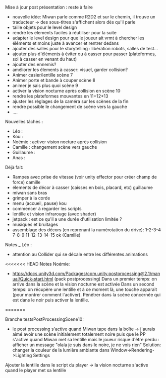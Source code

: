 ﻿
 
 Mise à jour post présentation : reste à faire
  - nouvelle idée: Miwan parle comme R2D2 et sur le chemin, il trouve un traducteur -> des sous-titres s'affichent alors dès qu'il parle 
  - taille objets pour le level design
  - rendre les elements faciles à réutiliser pour la suite
  - adapter le level design pour que le joueur ait vrmt à chercher les éléments et moins juste à avancer et rentrer dedans
  - ajouter des salles pour le storytelling : libération robots, salles de test...
  - ajouter plus d'éléments à éviter ou à casser pour passer (plateformes, sol à casser en venant du haut)
  - ajouter des ennemis?
  - améliorer les élements à casser: visuel, garder collision?
  - Animer casier/lentille scène 7
  - Animer porte et bande à couper scène 8
  - animer je sais plus quoi scène 9
  - activer la vision nocturne après collision en scène 10
  - rendre les plateformes mouvantes en 11+12+13
  - ajuster les réglages de la caméra sur les scènes de la fin
  - rendre possible le changement de scène vers la gauche
  - ....


Nouvelles tâches :
  - Léo : 
  - Kou : 
  - Noémie : activer vision nocture après collision
  - Camille : changement scène vers gauche
  - Guillaume : 
  - Anas : 


Déjà fait:
 - Rampes avec prise de vitesse (voir unity effector pour créer champ de force) camille
 - élements de décor à casser (caisses en bois, placard, etc) guillaume
 - miwan sans bras 
 - grimper à la corde
 - menu (accueil, pause) kou
 - commencer à regarder les scripts 
 - lentille et vision infrarouge (avec shader)
 - jetpack : est ce qu'il a une durée d'utilisation limitée ?
 - musiques et bruitages 
 - assemblage des décors (en reprenant la numérotation du drive): 1-2-3-4  7-8-9 11-12-13-14-15 ok (Camille)


Notes _ Léo :
 - attention au Collider qui se décale entre les différentes animations

<<<<<<< HEAD
Notes Noémie: 
 - https://docs.unity3d.com/Packages/com.unity.postprocessing@2.1/manual/Quick-start.html (pack postprocessing) 
 Dans un premier temps: on arrive dans la scène et la vision nocturne est activée
 Dans un second temps: on récupère une lentille et à ce moment là, une touche apparait (pour montrer comment l'activer). Pénétrer dans la scène concernée qui est dans le noir puis activer la lentille. 
 
=======

Branche testsPostProcessingScene10: 
- le post processing s'active quand Miwan tape dans la boîte -> j'aurais aimé avoir une scène initialement totalement noire puis que le PP s'active quand Miwan met sa lentille mais le joueur risque d'être perdu : afficher un message "olala je suis dans le noire, je ne vois rien" 
Solution: changer la couleur de la lumière ambiante dans Window->Rendering->Lighting Settings

Ajouter la lentille dans le script du player -> la vision nocturne s'active quand le player met sa lentille

